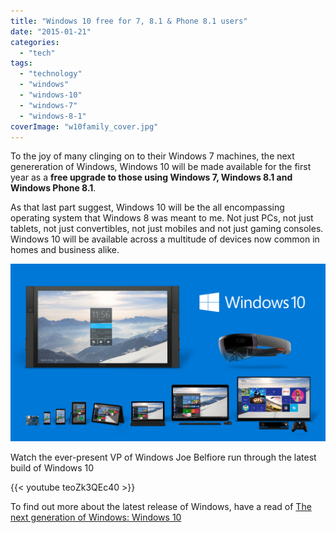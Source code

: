 ```yaml
---
title: "Windows 10 free for 7, 8.1 & Phone 8.1 users"
date: "2015-01-21"
categories: 
  - "tech"
tags: 
  - "technology"
  - "windows"
  - "windows-10"
  - "windows-7"
  - "windows-8-1"
coverImage: "w10family_cover.jpg"
---
```


To the joy of many clinging on to their Windows 7 machines, the next genereration of Windows, Windows 10 will be made available for the first year as a **free upgrade to those using Windows 7, Windows 8.1 and Windows Phone 8.1**.

As that last part suggest, Windows 10 will be the all encompassing operating system that Windows 8 was meant to me. Not just PCs, not just tablets, not just convertibles, not just mobiles and not just gaming consoles. Windows 10 will be available across a multitude of devices now common in homes and business alike.

![](images/Windows-10_Product-Family1.jpg)

Watch the ever-present VP of Windows Joe Belfiore run through the latest build of Windows 10

{{< youtube teoZk3QEc40 >}}

To find out more about the latest release of Windows, have a read of [The next generation of Windows: Windows 10](http://blogs.windows.com/bloggingwindows/2015/01/21/the-next-generation-of-windows-windows-10/ "The next generation of Windows: Windows 10")
